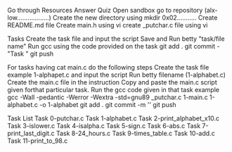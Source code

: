 Go through Resources
Answer Quiz
Open sandbox
go to repository (alx-low..................)
Create the new directory using mkdir 0x02...........
Create README.md file
Create main.h using vi
create _putchar.c file using vi

Tasks
Create the task file  and input the script
Save and Run betty "task/file name"
Run gcc using the code provided on the task
git add .
git commit - "Task <number>"
git push

For tasks having cat main.c do the following steps
Create the task file example 1-alphapet.c and input the script
Run betty filename (1-alphabet.c)
Create the main.c file in the instruction
Copy and paste the main.c script given forthat particular task.
Run the gcc code given in that task example gcc -Wall -pedantic -Werror -Wextra -std=gnu89 _putchar.c 1-main.c 1-alphabet.c -o 1-alphabet
git add .
git commit -m ''
git push

Task List
Task 0-putchar.c 
Task 1-alphabet.c
Task 2-print_alphabet_x10.c 
Task 3-islower.c 
Task 4-isalpha.c
Task 5-sign.c 
Task 6-abs.c 
Task 7-print_last_digit.c 
Task 8-24_hours.c 
Task 9-times_table.c 
Task 10-add.c 
Task 11-print_to_98.c
